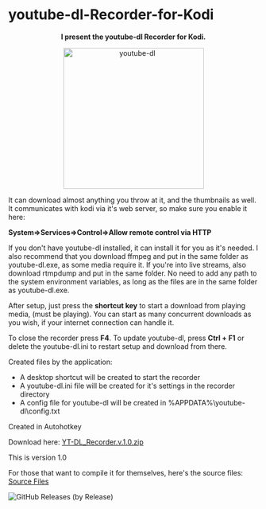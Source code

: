 # youtube-dl-Recorder-for-Kodi

<b><p align="center">
I present the youtube-dl Recorder for Kodi.
</p></b>
<p align="center">
<img width="283" alt="youtube-dl" src="https://user-images.githubusercontent.com/46063764/103497825-02b31c00-4e43-11eb-9571-c8180ef8a2b9.png"></p>

It can download almost anything you throw at it, and the thumbnails as well.
It communicates with kodi via it's web server, so make sure you enable it here:

**System=>Services=>Control=>Allow remote control via HTTP**


If you don't have youtube-dl installed, it can install it for you as it's needed.
I also recommend that you download ffmpeg and put in the same folder as
youtube-dl.exe, as some media require it.
If you're into live streams, also download rtmpdump and put in the same folder.
No need to add any path to the system environment variables, as long as the files are
in the same folder as youtube-dl.exe.

After setup, just press the **shortcut key** to start a download from playing media, 
(must be playing).
You can start as many concurrent downloads as you wish, if your internet connection
can handle it.

To close the recorder press **F4**.
To update youtube-dl, press **Ctrl + F1** 
or delete the  youtube-dl.ini to restart setup and download from there.

Created files by the application:
* A desktop shortcut will be created to start the recorder
* A youtube-dl.ini file will be created for it's settings in the recorder directory
* A config file for youtube-dl will be created in %APPDATA%\youtube-dl\config.txt

Created in Autohotkey

Download here: [YT-DL_Recorder.v.1.0.zip](https://github.com/dobbelina/youtube-dl-Recorder-for-Kodi/releases/download/v1.0-Windows/YT-DL_Recorder.v.1.0.zip)

This is version 1.0

For those that want to compile it for themselves, here's the source files: [Source Files](https://github.com/dobbelina/youtube-dl-Recorder-for-Kodi)

![GitHub Releases (by Release)](https://img.shields.io/github/downloads/dobbelina/youtube-dl-Recorder-for-Kodi/v1.0-Windows/total)
